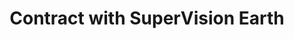 ---
layout: page
title: Contract with SuperVision Earth
description: During 2020-2021 I joined SuperVision Earth as a Remote Sensing Product Developer where I contributed to satellite imagery auto-processing pipeline development and optimised customers reporting workflow.
img: assets/img/projects/sve/sve.jpg
redirect: https://supervision.earth/
importance: 2
category: Work
---